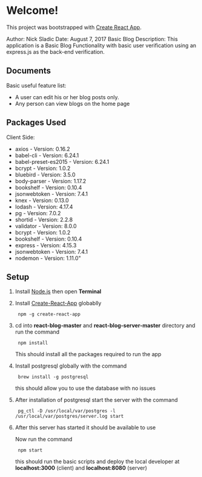 Welcome!
===================
This project was bootstrapped with [Create React App](https://github.com/facebookincubator/create-react-app).

Author: Nick Sladic
Date: August 7, 2017
Basic Blog
Description: This application is a  Basic Blog Functionality with basic user verification using an express.js
as the back-end verification.

Documents
-------------

Basic useful feature list:

 * A user can edit his or her blog posts only.
 * Any person can view blogs on the home page

Packages Used
-------------
Client Side:

*   axios - Version:  0.16.2
*   babel-cli - Version:  6.24.1
*   babel-preset-es2015 - Version:  6.24.1
*   bcrypt - Version:  1.0.2
*   bluebird - Version:  3.5.0
*   body-parser - Version:  1.17.2
*   bookshelf - Version:  0.10.4
*   jsonwebtoken - Version:  7.4.1
*   knex - Version:  0.13.0
*   lodash - Version:  4.17.4
*   pg - Version:  7.0.2
*   shortid - Version:  2.2.8
*   validator - Version:  8.0.0
*   bcrypt - Version: 1.0.2
*   bookshelf - Version: 0.10.4
*   express - Version: 4.15.3
*   jsonwebtoken - Version: 7.4.1
*   nodemon - Version: 1.11.0"

Setup
-------------

1. Install [Node.js](https://nodejs.org/en/) then open **Terminal**

2. Install [Create-React-App]() globablly

    	npm -g create-react-app
3. cd into **react-blog-master** and **react-blog-server-master** directory and run the command

		npm install
	This should install all the packages required to run the app

4. Install postgresql globally with the command

		brew install -g postgresql

    this should allow you to use the database with no issues

5. After installation of postgresql start the server with the command

		pg_ctl -D /usr/local/var/postgres -l /usr/local/var/postgres/server.log start

6. After this server has started it should be available to use

    Now run the command

    	npm start

    this should run the basic scripts and deploy the local developer at **localhost:3000** (client) and **localhost:8080** (server)
